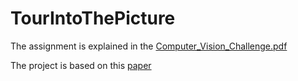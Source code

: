 # TourIntoThePicture

The assignment is explained in the [Computer_Vision_Challenge.pdf](./info/Computer_Vision_Challenge_2022.pdf)

The project is based on this [paper](https://dl.acm.org/doi/pdf/10.1145/258734.258854)

